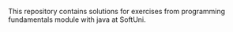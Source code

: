 This  repository contains solutions for exercises from programming fundamentals module with java at SoftUni.
